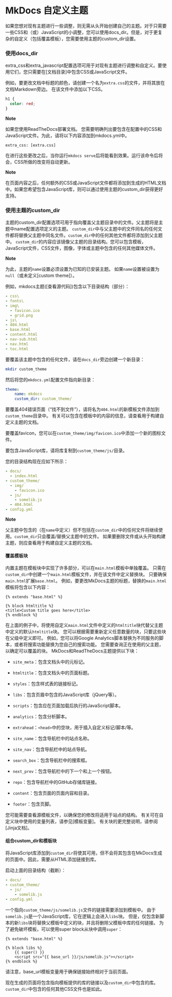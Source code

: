 # MkDocs 自定义主题

如果您想对现有主题进行一些调整，则无需从头开始创建自己的主题。对于只需要一些CSS和（或）JavaScript的小调整，您可以使用docs_dir。但是，对于更复杂的自定义（包括覆盖模板），您需要使用主题的custom_dir设置。

### 使用docs_dir

extra_css和extra_javascript配置选项可用于对现有主题进行调整和自定义。要使用它们，您只需要在[文档目录]中包含CSS或JavaScript文件。

例如，要更改文档中标题的颜色，请创建一个名为`extra.css`的文件，并将其放在文档Markdown旁边。 在该文件中添加以下CSS。

```CSS
h1 {
  color: red;
}
```

**Note**

如果您使用ReadTheDocs部署文档。 您需要明确列出要包含在配置中的CSS和JavaScript文件。为此，请将以下内容添加到mkdocs.yml中。

```
extra_css: [extra.css]
```

在进行这些更改之后，当你运行`mkdocs serve`后将能看到效果。运行该命令后将会，CSS所做的改变将自动更新。

**Note**

在页面内容之后，任何额外的CSS或JavaScript文件都将添加到生成的HTML文档中。如果您希望包含JavaScript库，则可以通过使用主题的custom_dir获得更好支持。



### 使用主题的custom_dir

主题的custom_dir配置选项可用于指向覆盖父主题目录中的文件。父主题将是主题中name配置选项定义的主题。 `custom_dir`中与父主题中的文件同名的任何文件都将替换父主题中同名文件。`custom_dir`中的任何其他文件都将添加到父主题中。 `custom_dir`的内容应该镜像父主题的目录结构。您可以包含模板，JavaScript文件，CSS文件，图像，字体或主题中包含的任何其他媒体文件。

**Note**

为此，主题的`name`设置必须设置为已知的已安装主题。 如果`name`设置被设置为`null`（或未定义[custom theme]）。

 例如，mkdocs主题([查看源代码])包含以下目录结构（部分）：

```YAML
- css\
- fonts\
- img\
  - favicon.ico
  - grid.png
- js\
- 404.html
- base.html
- content.html
- nav-sub.html
- nav.html
- toc.html
```

要覆盖该主题中包含的任何文件，请在`docs_dir`旁边创建一个新目录：

```Bash
mkdir custom_theme
```

然后将您的`mkdocs.yml`配置文件指向新目录：

```YAML
theme:
    name: mkdocs
    custom_dir: custom_theme/
```

要覆盖404错误页面（“找不到文件”），请将名为`404.html`的新模板文件添加到`custom_theme`目录中。 有关可以包含在模板中的内容的信息，请查看用于构建自定义主题的文档。

要覆盖favicon，您可以在`custom_theme/img/favicon.ico`中添加一个新的图标文件。

要包含JavaScript库，请将库复制到`custom_theme/js/`目录。

您的目录结构现在应如下所示：

```YAML
- docs/
  - index.html
- custom_theme/
  - img/
    - favicon.ico
  - js/
    - somelib.js
  - 404.html
- config.yml
```

**Note**

父主题中包含的（在`name`中定义）但不包括在`custom_dir`中的任何文件将继续使用。`custom_dir`只会覆盖/替换父主题中的文件。 如果要删除文件或从头开始构建主题，则应查看用于构建自定义主题的文档。

#### 覆盖模板块

内置主题在模板块中实现了许多部分，可以在`main.html`模板中单独覆盖。 只需在`custom_dir`中创建一个`main.html`模板文件，并在该文件中定义替换块。 只要确保`main.html`扩展`base.html`。 例如，要更改MkDocs主题的标题，替换的`main.html`模板将包含以下内容：

```Django
{% extends "base.html" %}

{% block htmltitle %}
<title>Custom title goes here</title>
{% endblock %}
```

在上面的例子中，将使用自定义`main.html`文件中定义的`htmltitle`块代替父主题中定义的默认`htmltitle`块。 您可以根据需要重新定义任意数量的块，只要这些块在父级中定义即可。 例如，您可以将Google Analytics脚本替换为不同服务的脚本，或者将搜索功能替换为您自己的搜索功能。 您需要查询正在使用的父主题，以确定可以覆盖的块。 MkDocs和ReadTheDocs主题提供以下块：

- `site_meta`：包含文档头中的元标记。

- `htmltitle`：包含文档头中的页面标题。

- `styles`：包含样式表的链接标记。

- `libs`：包含页眉中包含的JavaScript库（jQuery等）。

- `scripts`：包含应在页面加载后执行的JavaScript脚本。

- `analytics`：包含分析脚本。

- `extrahead`：`<head>`中的空块，用于插入自定义标记/脚本/等。

- `site_name`：包含导航栏中的站点名称。

- `site_nav`：包含导航栏中的站点导航。

- `search_box`：包含导航栏中的搜索框。

- `next_prev`：包含导航栏中的下一个和上一个按钮。

- `repo`：包含导航栏中的GitHub存储库链接。

- `content`：包含页面的页面内容和目录。

- `footer`：包含页脚。

您可能需要查看源模板文件，以确保您的修改将适用于站点的结构。 有关可在自定义块中使用的变量列表，请参见[模板变量]。 有关块的更完整说明，请参阅[Jinja文档]。

#### 组合custom_dir和模板块

将JavaScript库添加到`custom_dir`将使其可用，但不会将其包含在MkDocs生成的页面中。因此，需要从HTML添加链接到库。

启动上面的目录结构（截断）：

```YAML
- docs/
- custom_theme/
  - js/
    - somelib.js
- config.yml
```

一个指向`custom_theme/js/somelib.js`文件的链接需要添加到模板中。 由于`somelib.js`是一个JavaScript库，它在逻辑上会进入`libs`块。 但是，仅包含新脚本的新`libs`块将替换父模板中定义的块，并且将删除父模板中库的任何链接。 为了避免破坏模板，可以使用super block从块中调用`super`：

```Django
{% extends "base.html" %}

{% block libs %}
    {{ super() }}
    <script src="{{ base_url }}/js/somelib.js"></script>
{% endblock %}
```

请注意，base_url模板变量用于确保链接始终相对于当前页面。

现在生成的页面将包含指向模板提供的库的链接以及`custom_dir`中包含的库。`custom_dir`中包含的任何其他CSS文件也是如此。